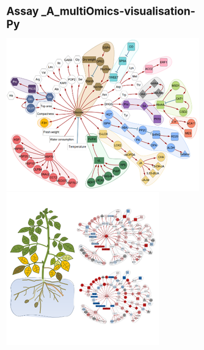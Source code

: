 Assay _A_multiOmics-visualisation-Py
========================================

<img src="https://github.com/NIB-SI/multiOmics-integration/blob/main/_p_ADAPTOmics/_I_Desiree/_S_multiOmics/_A_multiOmics-visualisation-Py/other/fig.png" height="400">

<img src="https://github.com/NIB-SI/multiOmics-integration/blob/main/_p_ADAPTOmics/_I_Desiree/_S_multiOmics/_A_multiOmics-visualisation-Py/other/TOC_icon_waterlogging.svg" height="400">

